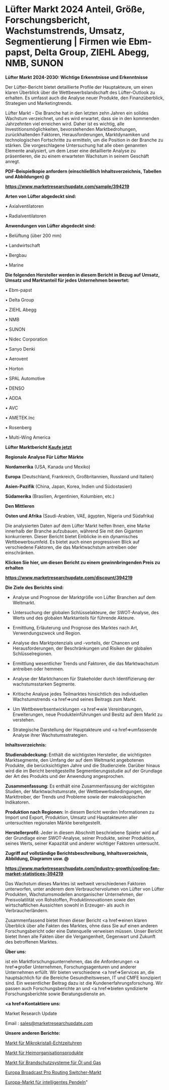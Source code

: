 # Lüfter Markt 2024 Anteil, Größe, Forschungsbericht, Wachstumstrends, Umsatz, Segmentierung | Firmen wie Ebm-papst, Delta Group, ZIEHL Abegg, NMB, SUNON

<strong>Lüfter Markt 2024-2030: Wichtige Erkenntnisse und Erkenntnisse</strong>

Der Lüfter-Bericht bietet detaillierte Profile der Hauptakteure, um einen klaren Überblick über die Wettbewerbslandschaft des Lüfter-Outlook zu erhalten. Es umfasst auch die Analyse neuer Produkte, den Finanzüberblick, Strategien und Marketingtrends.

Lüfter Markt - Die Branche hat in den letzten zehn Jahren ein solides Wachstum verzeichnet, und es wird erwartet, dass sie in den kommenden Jahrzehnten viel erreichen wird. Daher ist es wichtig, alle Investitionsmöglichkeiten, bevorstehenden Marktbedrohungen, zurückhaltenden Faktoren, Herausforderungen, Marktdynamiken und technologischen Fortschritte zu ermitteln, um die Position in der Branche zu stärken. Die vorgeschlagene Untersuchung hat alle oben genannten Elemente analysiert, um dem Leser eine detaillierte Analyse zu präsentieren, die zu einem erwarteten Wachstum in seinem Geschäft anregt.



<strong><b>PDF-Beispielkopie anfordern (einschließlich Inhaltsverzeichnis, Tabellen und Abbildungen) @ </b></strong>

<strong><a href=https://www.marketresearchupdate.com/sample/394219>

<strong>https://www.marketresearchupdate.com/sample/394219</u></a></strong></strong>



<strong>Arten von Lüfter abgedeckt sind:</strong>

• Axialventilatoren

• Radialventilatoren



<strong>Anwendungen von Lüfter abgedeckt sind:</strong>

• Belüftung (über 200 mm)

• Landwirtschaft

• Bergbau

• Marine



<strong>Die folgenden Hersteller werden in diesem Bericht in Bezug auf Umsatz, Umsatz und Marktanteil für jedes Unternehmen bewertet:</strong>

• Ebm-papst

• Delta Group

• ZIEHL Abegg

• NMB

• SUNON

• Nidec Corporation

• Sanyo Denki

• Aerovent

• Horton

• SPAL Automotive

• DENSO

• ADDA

• AVC

• AMETEK.Inc

• Rosenberg

• Multi-Wing America



<strong>Lüfter Marktbericht <a href=https://www.marketresearchupdate.com/buynow/394219>Kaufe jetzt</a></strong>



<strong>Regionale Analyse Für Lüfter Märkte</strong>



<strong>Nordamerika</strong> (USA, Kanada und Mexiko)



<strong>Europa</strong> (Deutschland, Frankreich, Großbritannien, Russland und Italien)



<strong>Asien-Pazifik</strong> (China, Japan, Korea, Indien und Südostasien)



<strong>Südamerika</strong> (Brasilien, Argentinien, Kolumbien, etc.)



<strong>Den Mittleren</strong> 

<strong>Osten und Afrika</strong> (Saudi-Arabien, VAE, ägypten, Nigeria und Südafrika)

Die analysierten Daten auf dem Lüfter Markt helfen Ihnen, eine Marke innerhalb der Branche aufzubauen, während Sie mit den Giganten konkurrieren. Dieser Bericht bietet Einblicke in ein dynamisches Wettbewerbsumfeld. Es bietet auch einen progressiven Blick auf verschiedene Faktoren, die das Marktwachstum antreiben oder einschränken.



<strong>Klicken Sie hier, um diesen Bericht zu einem gewinnbringenden Preis zu erhalten
</strong>

<strong><a href=https://www.marketresearchupdate.com/discount/394219>https://www.marketresearchupdate.com/discount/394219</b></u></strong></a>



<strong>Die Ziele des Berichts sind:</strong>

- Analyse und Prognose der Marktgröße von Lüfter Branchen auf dem Weltmarkt.

- Untersuchung der globalen Schlüsselakteure, der SWOT-Analyse, des Werts und des globalen Marktanteils für führende Akteure.

- Ermittlung, Erläuterung und Prognose des Marktes nach Art, Verwendungszweck und Region.

- Analyse des Marktpotenzials und -vorteils, der Chancen und Herausforderungen, der Beschränkungen und Risiken der globalen Schlüsselregionen.

- Ermittlung wesentlicher Trends und Faktoren, die das Marktwachstum antreiben oder hemmen.

- Analyse der Marktchancen für Stakeholder durch Identifizierung der wachstumsstarken Segmente.

- Kritische Analyse jedes Teilmarktes hinsichtlich des individuellen Wachstumstrends <a href=>und</a> seines Beitrags zum Markt.

- Um Wettbewerbsentwicklungen <a href=>wie</a> Vereinbarungen, Erweiterungen, neue Produkteinführungen und Besitz auf dem Markt zu verstehen.

- Strategische Darstellung der Hauptakteure und <a href=>umfas</a>sende Analyse ihrer Wachstumsstrategien.



<strong>Inhaltsverzeichnis:</strong>



<strong>Studienabdeckung:</strong> Enthält die wichtigsten Hersteller, die wichtigsten Marktsegmente, den Umfang der auf dem Weltmarkt angebotenen Produkte, die berücksichtigten Jahre und die Studienziele. Darüber hinaus wird die im Bericht bereitgestellte Segmentierungsstudie auf der Grundlage der Art des Produkts und der Anwendung angesprochen.



<strong>Zusammenfassung:</strong> Es enthält eine Zusammenfassung der wichtigsten Studien, der Marktwachstumsrate, der Wettbewerbsbedingungen, der Markttreiber, der Trends und Probleme sowie der makroskopischen Indikatoren.



<strong>Produktion nach Regionen:</strong> In diesem Bericht werden Informationen zu Import und Export, Produktion, Umsatz und Hauptakteuren aller untersuchten regionalen Märkte bereitgestellt.



<strong>Herstellerprofil:</strong> Jeder in diesem Abschnitt beschriebene Spieler wird auf der Grundlage einer SWOT-Analyse, seiner Produkte, seiner Produktion, seines Werts, seiner Kapazität und anderer wichtiger Faktoren untersucht.



<strong><b>Zugriff auf vollständige Berichtsbeschreibung, Inhaltsverzeichnis, Abbildung, Diagramm usw. @ </b></strong>

<strong><a href=https://www.marketresearchupdate.com/industry-growth/cooling-fan-market-statistices-394219>https://www.marketresearchupdate.com/industry-growth/cooling-fan-market-statistices-394219</a></strong>

Das Wachstum dieses Marktes ist weltweit verschiedenen Faktoren unterworfen, unter anderem dem Verbrauchervolumen von Lüfter von Lüfter Produkten, Wachstumsmodellen anorganischer Unternehmen, der Preisvolatilität von Rohstoffen, Produktinnovationen sowie den wirtschaftlichen Aussichten sowohl in Erzeuger- als auch in Verbraucherländern.

Zusammenfassend bietet Ihnen dieser Bericht <a href=>einen</a> klaren Überblick über alle Fakten des Marktes, ohne dass Sie auf einen anderen Forschungsbericht oder eine Datenquelle verweisen müssen. Unser Bericht bietet Ihnen alle Fakten über die Vergangenheit, Gegenwart und Zukunft des betroffenen Marktes.



<strong>Über uns:</strong>

 ist ein Marktforschungsunternehmen, das die Anforderungen <a href=>großer</a> Unternehmen, Forschungsagenturen und anderer Unternehmen erfüllt. Wir bieten verschiedene <a href=>Services</a> an, die hauptsächlich für die Bereiche Gesundheitswesen, IT und CMFE konzipiert sind. Ein wesentlicher Beitrag dazu ist die Kundenerfahrungsforschung. Wir passen auch Forschungsberichte an und <a href=>bieten</a> syndizierte Forschungsberichte sowie Beratungsdienste an.



<strong><a href=>Kontaktiere uns:</a></strong>

Market Research Update

Email : sales@marketresearchupdate.com



<strong>Unsere anderen Berichte:</strong>

<a href=https://www.linkedin.com/pulse/microcrystal-real-time-clock-market-size-share>Markt für Mikrokristall-Echtzeituhren</a>

<a href=https://www.linkedin.com/pulse/home-organization-products-market-sizing-up-anticipating>Markt für Heimorganisationsprodukte</a>

<a href=https://www.linkedin.com/pulse/fire-protection-systems-oil-gas-market-size-2f>Markt für Brandschutzsysteme für Öl und Gas</a>

<a href=https://www.linkedin.com/pulse/europe-broadcast-pro-routing-switcher-market>Europa Broadcast Pro Routing Switcher-Markt</a>

<a href=https://www.linkedin.com/pulse/europe-smart-commute-market-2023-2030-coverage>Europa-Markt für intelligentes Pendeln</a>"
